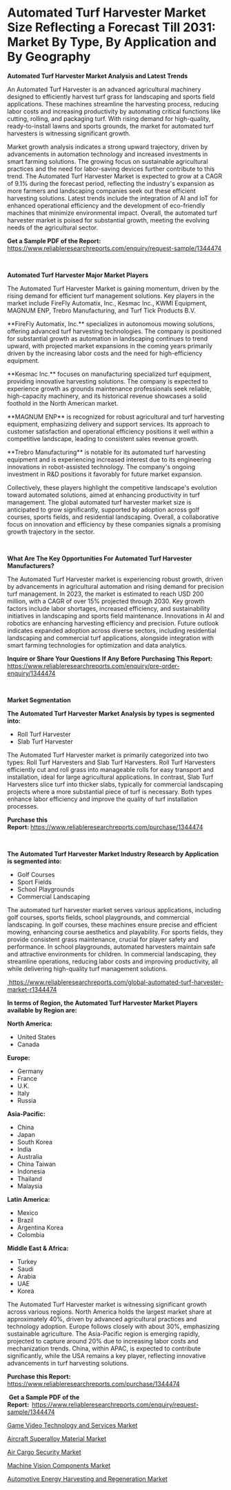 <p><h1>Automated Turf Harvester Market Size Reflecting a Forecast Till 2031: Market By Type, By Application and By Geography</h1></p><p><strong>Automated Turf Harvester Market Analysis and Latest Trends</strong></p>
<p><p>An Automated Turf Harvester is an advanced agricultural machinery designed to efficiently harvest turf grass for landscaping and sports field applications. These machines streamline the harvesting process, reducing labor costs and increasing productivity by automating critical functions like cutting, rolling, and packaging turf. With rising demand for high-quality, ready-to-install lawns and sports grounds, the market for automated turf harvesters is witnessing significant growth.</p><p>Market growth analysis indicates a strong upward trajectory, driven by advancements in automation technology and increased investments in smart farming solutions. The growing focus on sustainable agricultural practices and the need for labor-saving devices further contribute to this trend. The Automated Turf Harvester Market is expected to grow at a CAGR of 9.1% during the forecast period, reflecting the industry's expansion as more farmers and landscaping companies seek out these efficient harvesting solutions. Latest trends include the integration of AI and IoT for enhanced operational efficiency and the development of eco-friendly machines that minimize environmental impact. Overall, the automated turf harvester market is poised for substantial growth, meeting the evolving needs of the agricultural sector.</p></p>
<p><strong>Get a Sample PDF of the Report:&nbsp;</strong> <a href="https://www.reliableresearchreports.com/enquiry/request-sample/1344474?utm_campaign=34&utm_medium=2&utm_source=Github&utm_content=ia&utm_term=30092024&utm_id=automated-turf-harvester">https://www.reliableresearchreports.com/enquiry/request-sample/1344474</a></p>
<p>&nbsp;</p>
<p><strong>Automated Turf Harvester Major Market Players</strong></p>
<p><p>The Automated Turf Harvester Market is gaining momentum, driven by the rising demand for efficient turf management solutions. Key players in the market include FireFly Automatix, Inc., Kesmac Inc., KWMI Equipment, MAGNUM ENP, Trebro Manufacturing, and Turf Tick Products B.V.</p><p>**FireFly Automatix, Inc.** specializes in autonomous mowing solutions, offering advanced turf harvesting technologies. The company is positioned for substantial growth as automation in landscaping continues to trend upward, with projected market expansions in the coming years primarily driven by the increasing labor costs and the need for high-efficiency equipment.</p><p>**Kesmac Inc.** focuses on manufacturing specialized turf equipment, providing innovative harvesting solutions. The company is expected to experience growth as grounds maintenance professionals seek reliable, high-capacity machinery, and its historical revenue showcases a solid foothold in the North American market.</p><p>**MAGNUM ENP** is recognized for robust agricultural and turf harvesting equipment, emphasizing delivery and support services. Its approach to customer satisfaction and operational efficiency positions it well within a competitive landscape, leading to consistent sales revenue growth.</p><p>**Trebro Manufacturing** is notable for its automated turf harvesting equipment and is experiencing increased interest due to its engineering innovations in robot-assisted technology. The company's ongoing investment in R&D positions it favorably for future market expansion.</p><p>Collectively, these players highlight the competitive landscape's evolution toward automated solutions, aimed at enhancing productivity in turf management. The global automated turf harvester market size is anticipated to grow significantly, supported by adoption across golf courses, sports fields, and residential landscaping.  Overall, a collaborative focus on innovation and efficiency by these companies signals a promising growth trajectory in the sector.</p></p>
<p>&nbsp;</p>
<p><strong>What Are The Key Opportunities For Automated Turf Harvester Manufacturers?</strong></p>
<p><p>The Automated Turf Harvester market is experiencing robust growth, driven by advancements in agricultural automation and rising demand for precision turf management. In 2023, the market is estimated to reach USD 200 million, with a CAGR of over 15% projected through 2030. Key growth factors include labor shortages, increased efficiency, and sustainability initiatives in landscaping and sports field maintenance. Innovations in AI and robotics are enhancing harvesting efficiency and precision. Future outlook indicates expanded adoption across diverse sectors, including residential landscaping and commercial turf applications, alongside integration with smart farming technologies for optimization and data analytics.</p></p>
<p><strong>Inquire or Share Your Questions If Any Before Purchasing This Report:</strong> <a href="https://www.reliableresearchreports.com/enquiry/pre-order-enquiry/1344474?utm_campaign=34&utm_medium=2&utm_source=Github&utm_content=ia&utm_term=30092024&utm_id=automated-turf-harvester">https://www.reliableresearchreports.com/enquiry/pre-order-enquiry/1344474</a></p>
<p>&nbsp;</p>
<p><strong>Market Segmentation</strong></p>
<p><strong>The Automated Turf Harvester Market Analysis by types is segmented into:</strong></p>
<p><ul><li>Roll Turf Harvester</li><li>Slab Turf Harvester</li></ul></p>
<p><p>The Automated Turf Harvester market is primarily categorized into two types: Roll Turf Harvesters and Slab Turf Harvesters. Roll Turf Harvesters efficiently cut and roll grass into manageable rolls for easy transport and installation, ideal for large agricultural applications. In contrast, Slab Turf Harvesters slice turf into thicker slabs, typically for commercial landscaping projects where a more substantial piece of turf is necessary. Both types enhance labor efficiency and improve the quality of turf installation processes.</p></p>
<p><strong>Purchase this Report:&nbsp;</strong><a href="https://www.reliableresearchreports.com/purchase/1344474?utm_campaign=34&utm_medium=2&utm_source=Github&utm_content=ia&utm_term=30092024&utm_id=automated-turf-harvester">https://www.reliableresearchreports.com/purchase/1344474</a></p>
<p>&nbsp;</p>
<p><strong>The Automated Turf Harvester Market Industry Research by Application is segmented into:</strong></p>
<p><ul><li>Golf Courses</li><li>Sport Fields</li><li>School Playgrounds</li><li>Commercial Landscaping</li></ul></p>
<p><p>The automated turf harvester market serves various applications, including golf courses, sports fields, school playgrounds, and commercial landscaping. In golf courses, these machines ensure precise and efficient mowing, enhancing course aesthetics and playability. For sports fields, they provide consistent grass maintenance, crucial for player safety and performance. In school playgrounds, automated harvesters maintain safe and attractive environments for children. In commercial landscaping, they streamline operations, reducing labor costs and improving productivity, all while delivering high-quality turf management solutions.</p></p>
<p><a href="https://www.reliableresearchreports.com/global-automated-turf-harvester-market-r1344474?utm_campaign=34&utm_medium=2&utm_source=Github&utm_content=ia&utm_term=30092024&utm_id=automated-turf-harvester">&nbsp;https://www.reliableresearchreports.com/global-automated-turf-harvester-market-r1344474</a></p>
<p><strong>In terms of Region, the Automated Turf Harvester Market Players available by Region are:</strong></p>
<p>
    <p> <strong> North America: </strong>
        <ul>
            <li>United States</li>
            <li>Canada</li>
        </ul>
        </p> 
    <p> <strong> Europe: </strong>
        <ul>
            <li>Germany</li>
            <li>France</li>
            <li>U.K.</li>
            <li>Italy</li>
            <li>Russia</li>
        </ul>
        </p> 
    <p> <strong> Asia-Pacific: </strong>
        <ul>
            <li>China</li>
            <li>Japan</li>
            <li>South Korea</li>
            <li>India</li>
            <li>Australia</li>
            <li>China Taiwan</li>
            <li>Indonesia</li>
            <li>Thailand</li>
            <li>Malaysia</li>
        </ul>
        </p> 
    <p> <strong> Latin America: </strong>
        <ul>
            <li>Mexico</li>
            <li>Brazil</li>
            <li>Argentina Korea</li>
            <li>Colombia</li>
        </ul>
        </p> 
    <p> <strong> Middle East & Africa: </strong>
        <ul>
            <li>Turkey</li>
            <li>Saudi</li>
            <li>Arabia</li>
            <li>UAE</li>
            <li>Korea</li>
        </ul>
    </p>
    </p>
<p><p>The Automated Turf Harvester market is witnessing significant growth across various regions. North America holds the largest market share at approximately 40%, driven by advanced agricultural practices and technology adoption. Europe follows closely with about 30%, emphasizing sustainable agriculture. The Asia-Pacific region is emerging rapidly, projected to capture around 20% due to increasing labor costs and mechanization trends. China, within APAC, is expected to contribute significantly, while the USA remains a key player, reflecting innovative advancements in turf harvesting solutions.</p></p>
<p><strong>Purchase this Report: </strong><a href="https://www.reliableresearchreports.com/purchase/1344474?utm_campaign=34&utm_medium=2&utm_source=Github&utm_content=ia&utm_term=30092024&utm_id=automated-turf-harvester">https://www.reliableresearchreports.com/purchase/1344474</a></p>
<p>&nbsp;<strong>Get a Sample PDF of the Report:&nbsp;&nbsp;</strong><a href="https://www.reliableresearchreports.com/enquiry/request-sample/1344474?utm_campaign=34&utm_medium=2&utm_source=Github&utm_content=ia&utm_term=30092024&utm_id=automated-turf-harvester">https://www.reliableresearchreports.com/enquiry/request-sample/1344474</a></p>
<p><strong></strong></p>
<p><p><a href="https://github.com/yoshih12/Market-Research-Report-List-4/blob/main/game-video-technology-and-services-market.md?utm_campaign=34&utm_medium=2&utm_source=Github&utm_content=ia&utm_term=30092024&utm_id=automated-turf-harvester">Game Video Technology and Services Market</a></p><p><a href="https://github.com/naodanhluon8/Market-Research-Report-List-1/blob/main/aircraft-superalloy-material-market.md?utm_campaign=34&utm_medium=2&utm_source=Github&utm_content=ia&utm_term=30092024&utm_id=automated-turf-harvester">Aircraft Superalloy Material Market</a></p><p><a href="https://www.linkedin.com/pulse/air-cargo-security-market-emerging-trends-future-prospects-qwy0f?utm_campaign=34&utm_medium=2&utm_source=Github&utm_content=ia&utm_term=30092024&utm_id=automated-turf-harvester">Air Cargo Security Market</a></p><p><a href="https://issuu.com/reportprime-2/docs/machine-vision-components-market-si_b2cf4f7cdee312?utm_campaign=34&utm_medium=2&utm_source=Github&utm_content=ia&utm_term=30092024&utm_id=automated-turf-harvester">Machine Vision Components Market</a></p><p><a href="https://www.linkedin.com/pulse/automotive-energy-harvesting-regeneration-industry-sector-v5lxf?utm_campaign=34&utm_medium=2&utm_source=Github&utm_content=ia&utm_term=30092024&utm_id=automated-turf-harvester">Automotive Energy Harvesting and Regeneration Market</a></p></p>